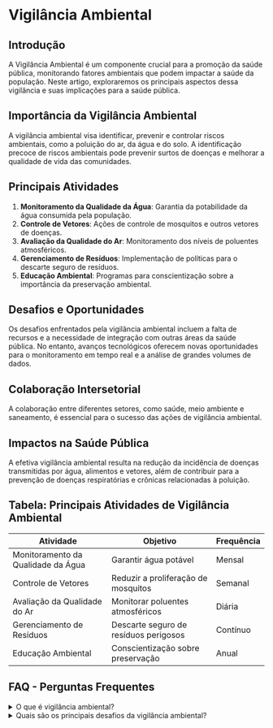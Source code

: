 
# Vigilância Ambiental

## Introdução
A Vigilância Ambiental é um componente crucial para a promoção da saúde pública, monitorando fatores ambientais que podem impactar a saúde da população. Neste artigo, exploraremos os principais aspectos dessa vigilância e suas implicações para a saúde pública.

## Importância da Vigilância Ambiental
A vigilância ambiental visa identificar, prevenir e controlar riscos ambientais, como a poluição do ar, da água e do solo. A identificação precoce de riscos ambientais pode prevenir surtos de doenças e melhorar a qualidade de vida das comunidades.

## Principais Atividades
1. **Monitoramento da Qualidade da Água**: Garantia da potabilidade da água consumida pela população.
2. **Controle de Vetores**: Ações de controle de mosquitos e outros vetores de doenças.
3. **Avaliação da Qualidade do Ar**: Monitoramento dos níveis de poluentes atmosféricos.
4. **Gerenciamento de Resíduos**: Implementação de políticas para o descarte seguro de resíduos.
5. **Educação Ambiental**: Programas para conscientização sobre a importância da preservação ambiental.

## Desafios e Oportunidades
Os desafios enfrentados pela vigilância ambiental incluem a falta de recursos e a necessidade de integração com outras áreas da saúde pública. No entanto, avanços tecnológicos oferecem novas oportunidades para o monitoramento em tempo real e a análise de grandes volumes de dados.

## Colaboração Intersetorial
A colaboração entre diferentes setores, como saúde, meio ambiente e saneamento, é essencial para o sucesso das ações de vigilância ambiental.

## Impactos na Saúde Pública
A efetiva vigilância ambiental resulta na redução da incidência de doenças transmitidas por água, alimentos e vetores, além de contribuir para a prevenção de doenças respiratórias e crônicas relacionadas à poluição.

## Tabela: Principais Atividades de Vigilância Ambiental
| Atividade                    | Objetivo                                  | Frequência |
|------------------------------|-------------------------------------------|------------|
| Monitoramento da Qualidade da Água | Garantir água potável                    | Mensal     |
| Controle de Vetores           | Reduzir a proliferação de mosquitos       | Semanal    |
| Avaliação da Qualidade do Ar  | Monitorar poluentes atmosféricos          | Diária     |
| Gerenciamento de Resíduos     | Descarte seguro de resíduos perigosos     | Contínuo   |
| Educação Ambiental           | Conscientização sobre preservação         | Anual      |

## FAQ - Perguntas Frequentes

<details>
<summary>O que é vigilância ambiental?</summary>
A vigilância ambiental é o monitoramento e controle de fatores ambientais que podem impactar a saúde da população, como a qualidade da água, do ar e a presença de vetores de doenças.
</details>

<details>
<summary>Quais são os principais desafios da vigilância ambiental?</summary>
Os principais desafios incluem a escassez de recursos, a necessidade de capacitação e a integração entre setores.
</details>

